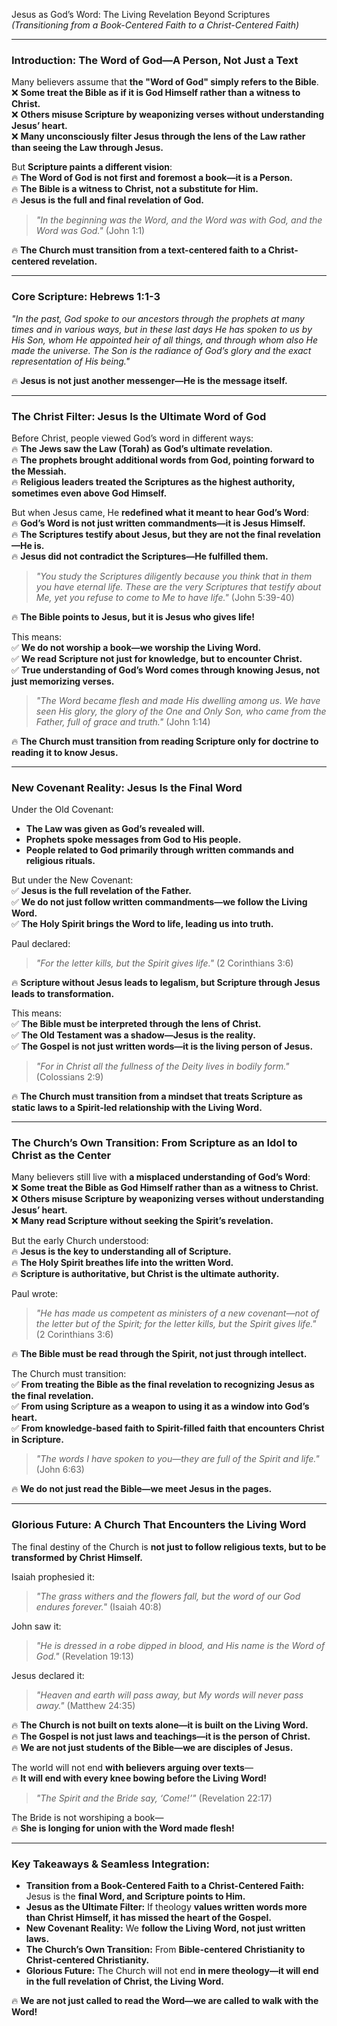 Jesus as God’s Word: The Living Revelation Beyond Scriptures
_(Transitioning from a Book-Centered Faith to a Christ-Centered Faith)_

---

### **Introduction: The Word of God—A Person, Not Just a Text**

Many believers assume that **the "Word of God" simply refers to the Bible**.  
❌ **Some treat the Bible as if it is God Himself rather than a witness to Christ.**  
❌ **Others misuse Scripture by weaponizing verses without understanding Jesus’ heart.**  
❌ **Many unconsciously filter Jesus through the lens of the Law rather than seeing the Law through Jesus.**

But **Scripture paints a different vision**:  
🔥 **The Word of God is not first and foremost a book—it is a Person.**  
🔥 **The Bible is a witness to Christ, not a substitute for Him.**  
🔥 **Jesus is the full and final revelation of God.**

> _"In the beginning was the Word, and the Word was with God, and the Word was God."_ (John 1:1)

🔥 **The Church must transition from a text-centered faith to a Christ-centered revelation.**

---

### **Core Scripture: Hebrews 1:1-3**

_"In the past, God spoke to our ancestors through the prophets at many times and in various ways, but in these last days He has spoken to us by His Son, whom He appointed heir of all things, and through whom also He made the universe. The Son is the radiance of God’s glory and the exact representation of His being."_

🔥 **Jesus is not just another messenger—He is the message itself.**

---

### **The Christ Filter: Jesus Is the Ultimate Word of God**

Before Christ, people viewed God’s word in different ways:  
🔥 **The Jews saw the Law (Torah) as God’s ultimate revelation.**  
🔥 **The prophets brought additional words from God, pointing forward to the Messiah.**  
🔥 **Religious leaders treated the Scriptures as the highest authority, sometimes even above God Himself.**

But when Jesus came, He **redefined what it meant to hear God’s Word**:  
🔥 **God’s Word is not just written commandments—it is Jesus Himself.**  
🔥 **The Scriptures testify about Jesus, but they are not the final revelation—He is.**  
🔥 **Jesus did not contradict the Scriptures—He fulfilled them.**

> _"You study the Scriptures diligently because you think that in them you have eternal life. These are the very Scriptures that testify about Me, yet you refuse to come to Me to have life."_ (John 5:39-40)

🔥 **The Bible points to Jesus, but it is Jesus who gives life!**

This means:  
✅ **We do not worship a book—we worship the Living Word.**  
✅ **We read Scripture not just for knowledge, but to encounter Christ.**  
✅ **True understanding of God’s Word comes through knowing Jesus, not just memorizing verses.**

> _"The Word became flesh and made His dwelling among us. We have seen His glory, the glory of the One and Only Son, who came from the Father, full of grace and truth."_ (John 1:14)

🔥 **The Church must transition from reading Scripture only for doctrine to reading it to know Jesus.**

---

### **New Covenant Reality: Jesus Is the Final Word**

Under the Old Covenant:

- **The Law was given as God’s revealed will.**
- **Prophets spoke messages from God to His people.**
- **People related to God primarily through written commands and religious rituals.**

But under the New Covenant:  
✅ **Jesus is the full revelation of the Father.**  
✅ **We do not just follow written commandments—we follow the Living Word.**  
✅ **The Holy Spirit brings the Word to life, leading us into truth.**

Paul declared:

> _"For the letter kills, but the Spirit gives life."_ (2 Corinthians 3:6)

🔥 **Scripture without Jesus leads to legalism, but Scripture through Jesus leads to transformation.**

This means:  
✅ **The Bible must be interpreted through the lens of Christ.**  
✅ **The Old Testament was a shadow—Jesus is the reality.**  
✅ **The Gospel is not just written words—it is the living person of Jesus.**

> _"For in Christ all the fullness of the Deity lives in bodily form."_ (Colossians 2:9)

🔥 **The Church must transition from a mindset that treats Scripture as static laws to a Spirit-led relationship with the Living Word.**

---

### **The Church’s Own Transition: From Scripture as an Idol to Christ as the Center**

Many believers still live with **a misplaced understanding of God’s Word**:  
❌ **Some treat the Bible as God Himself rather than as a witness to Christ.**  
❌ **Others misuse Scripture by weaponizing verses without understanding Jesus’ heart.**  
❌ **Many read Scripture without seeking the Spirit’s revelation.**

But the early Church understood:  
🔥 **Jesus is the key to understanding all of Scripture.**  
🔥 **The Holy Spirit breathes life into the written Word.**  
🔥 **Scripture is authoritative, but Christ is the ultimate authority.**

Paul wrote:

> _"He has made us competent as ministers of a new covenant—not of the letter but of the Spirit; for the letter kills, but the Spirit gives life."_ (2 Corinthians 3:6)

🔥 **The Bible must be read through the Spirit, not just through intellect.**

The Church must transition:  
✅ **From treating the Bible as the final revelation to recognizing Jesus as the final revelation.**  
✅ **From using Scripture as a weapon to using it as a window into God’s heart.**  
✅ **From knowledge-based faith to Spirit-filled faith that encounters Christ in Scripture.**

> _"The words I have spoken to you—they are full of the Spirit and life."_ (John 6:63)

🔥 **We do not just read the Bible—we meet Jesus in the pages.**

---

### **Glorious Future: A Church That Encounters the Living Word**

The final destiny of the Church is **not just to follow religious texts, but to be transformed by Christ Himself.**

Isaiah prophesied it:

> _"The grass withers and the flowers fall, but the word of our God endures forever."_ (Isaiah 40:8)

John saw it:

> _"He is dressed in a robe dipped in blood, and His name is the Word of God."_ (Revelation 19:13)

Jesus declared it:

> _"Heaven and earth will pass away, but My words will never pass away."_ (Matthew 24:35)

🔥 **The Church is not built on texts alone—it is built on the Living Word.**  
🔥 **The Gospel is not just laws and teachings—it is the person of Christ.**  
🔥 **We are not just students of the Bible—we are disciples of Jesus.**

The world will not end **with believers arguing over texts**—  
🔥 **It will end with every knee bowing before the Living Word!**

> _"The Spirit and the Bride say, ‘Come!’"_ (Revelation 22:17)

The Bride is not worshiping a book—  
🔥 **She is longing for union with the Word made flesh!**

---

### **Key Takeaways & Seamless Integration:**

- **Transition from a Book-Centered Faith to a Christ-Centered Faith:** Jesus is the **final Word, and Scripture points to Him.**
- **Jesus as the Ultimate Filter:** If theology **values written words more than Christ Himself, it has missed the heart of the Gospel.**
- **New Covenant Reality:** We **follow the Living Word, not just written laws.**
- **The Church’s Own Transition:** From **Bible-centered Christianity to Christ-centered Christianity.**
- **Glorious Future:** The Church will not end **in mere theology—it will end in the full revelation of Christ, the Living Word.**

🔥 **We are not just called to read the Word—we are called to walk with the Word!**